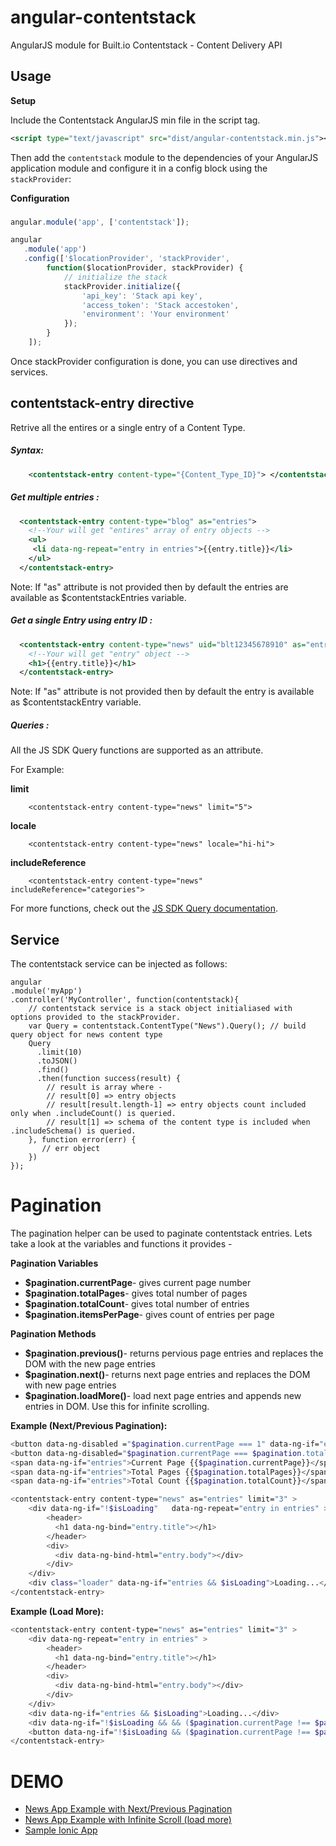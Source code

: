 # angular-contentstack
AngularJS module for Built.io Contentstack - Content Delivery API

## Usage

**Setup**

Include the Contentstack AngularJS min file in the script tag.

```xml
<script type="text/javascript" src="dist/angular-contentstack.min.js"></script>
```

Then add the `contentstack` module to the dependencies of your AngularJS application module and configure it in a config block using the `stackProvider`:

**Configuration**
###
```javascript
angular.module('app', ['contentstack']);
```

```javascript
angular
   .module('app')
   .config(['$locationProvider', 'stackProvider',
	    function($locationProvider, stackProvider) {
	        // initialize the stack
	        stackProvider.initialize({
	            'api_key': 'Stack api key',
	            'access_token': 'Stack accestoken',
	            'environment': 'Your environment'
	        });
	    }
	]);
```

Once stackProvider configuration is done, you can use directives and services.

## contentstack-entry directive
Retrive all the entires or a single entry of a Content Type.

##### Syntax:
```xml
    <contentstack-entry content-type="{Content_Type_ID}"> </contentstack-entry>
```

##### Get multiple entries :

```xml
  <contentstack-entry content-type="blog" as="entries">
    <!--Your will get "entires" array of entry objects -->
    <ul>
     <li data-ng-repeat="entry in entries">{{entry.title}}</li>
    </ul>
  </contentstack-entry>
```
Note: If "as" attribute is not provided then by default the entries are available as $contentstackEntries variable.

##### Get a single Entry using entry ID :
```xml
  <contentstack-entry content-type="news" uid="blt12345678910" as="entry">
    <!--Your will get "entry" object -->
    <h1>{{entry.title}}</h1>
  </contentstack-entry>
```
Note: If "as" attribute is not provided then by default the entry is available as $contentstackEntry variable.

##### Queries  :
All the JS SDK Query functions are supported as an attribute.

For Example:

**limit**

        <contentstack-entry content-type="news" limit="5">

**locale**

        <contentstack-entry content-type="news" locale="hi-hi">

**includeReference**

        <contentstack-entry content-type="news" includeReference="categories">


For more functions, check out the [JS SDK Query documentation](https://contentstackdocs.built.io/js/api/global.html#Query).

## Service
The contentstack service can be injected as follows:

    angular
    .module('myApp')
    .controller('MyController', function(contentstack){
        // contentstack service is a stack object initialiased with options provided to the stackProvider.
        var Query = contentstack.ContentType("News").Query(); // build query object for news content type
        Query
          .limit(10)
          .toJSON()
          .find()
          .then(function success(result) {
            // result is array where -
            // result[0] => entry objects
            // result[result.length-1] => entry objects count included only when .includeCount() is queried.
            // result[1] => schema of the content type is included when .includeSchema() is queried.
        }, function error(err) {
           // err object
        })
    });

# Pagination

The pagination helper can be used to paginate contentstack entries. Lets take a look at the variables and functions it provides -

**Pagination Variables**
* **$pagination.currentPage**- gives current page number
* **$pagination.totalPages**- gives total number of pages
* **$pagination.totalCount**- gives total number of entries
* **$pagination.itemsPerPage**- gives count of entries per page

**Pagination Methods**
* **$pagination.previous()**- returns pervious page entries and replaces the DOM with the new page entries
* **$pagination.next()**- returns next page entries and replaces the DOM with new page entries
* **$pagination.loadMore()**- load next page entries and appends new entries in DOM. Use this for infinite scrolling.

**Example (Next/Previous Pagination):**
``` sh
<button data-ng-disabled ="$pagination.currentPage === 1" data-ng-if="entry" data-ng-click="$pagination.previous()">Previous</button>
<button data-ng-disabled="$pagination.currentPage === $pagination.totalPages" data-ng-if="entries" data-ng-click="!isLoading && $pagination.next()">Next</button>
<span data-ng-if="entries">Current Page {{$pagination.currentPage}}</span>
<span data-ng-if="entries">Total Pages {{$pagination.totalPages}}</span>
<span data-ng-if="entries">Total Count {{$pagination.totalCount}}</span>

<contentstack-entry content-type="news" as="entries" limit="3" >
  	<div data-ng-if="!$isLoading"   data-ng-repeat="entry in entries" >
  		<header>
  		  <h1 data-ng-bind="entry.title"></h1>
  		</header>
  		<div>
  		  <div data-ng-bind-html="entry.body"></div>
  		</div>
  	</div>
  	<div class="loader" data-ng-if="entries && $isLoading">Loading...</div>
</contentstack-entry>
```

**Example (Load More):**

``` sh
<contentstack-entry content-type="news" as="entries" limit="3" >
  	<div data-ng-repeat="entry in entries" >
  		<header>
  		  <h1 data-ng-bind="entry.title"></h1>
  		</header>
  		<div>
  		  <div data-ng-bind-html="entry.body"></div>
  		</div>
  	</div>
  	<div data-ng-if="entries && $isLoading">Loading...</div>
  	<div data-ng-if="!$isLoading && && ($pagination.currentPage !== $pagination.totalPages)">NO MORE DATA</div>
    <button data-ng-if="!$isLoading && ($pagination.currentPage !== $pagination.totalPages)" data-ng-click="$pagination.loadMore()">loadMore</button>
</contentstack-entry>
```

# DEMO
* [News App Example with Next/Previous Pagination](https://plnkr.co/edit/9DwuB4b2FZkaOooi7CCO?p=preview)
* [News App Example with Infinite Scroll (load more)](https://plnkr.co/edit/lDB8Gy9G3aupt4wCbRlo?p=preview)
* [Sample Ionic App](https://harshalpatel91.github.io/Ionic_using_Ng-contentsatck/#/app/overview)
